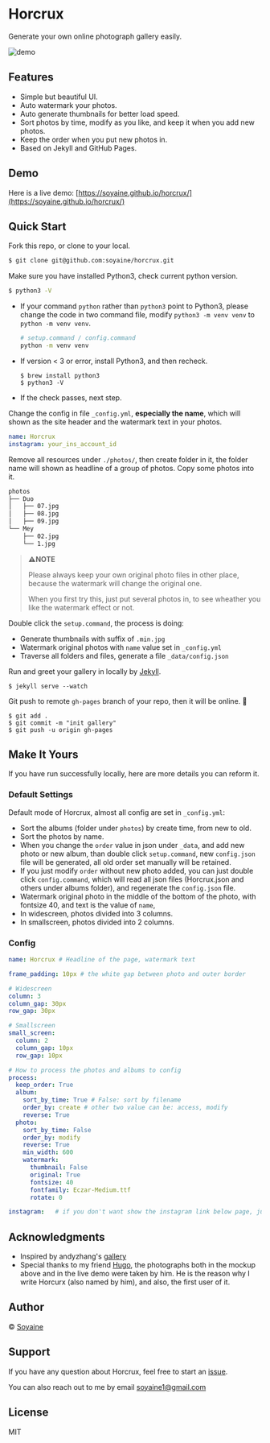 # Horcrux
Generate your own online photograph gallery easily.

![demo](https://raw.githubusercontent.com/soyaine/horcrux/readme/assets/imxie-demo.png)

## Features
- Simple but beautiful UI.
- Auto watermark your photos.
- Auto generate thumbnails for better load speed.
- Sort photos by time, modify as you like, and keep it when you add new photos.
- Keep the order when you put new photos in.
- Based on Jekyll and GitHub Pages.

## Demo
Here is a live demo: [https://soyaine.github.io/horcrux/](https://soyaine.github.io/horcrux/)

## Quick Start
Fork this repo, or clone to your local.
``` bash
$ git clone git@github.com:soyaine/horcrux.git
```
Make sure you have installed Python3, check current python version.
``` bash
$ python3 -V
```
- If your command `python` rather than `python3` point to Python3, please change the code in two command file, modify `python3 -m venv venv` to `python -m venv venv`.
  ```bash
  # setup.command / config.command
  python -m venv venv 
  ```
- If version < 3 or error, install Python3, and then recheck.
  ```
  $ brew install python3
  $ python3 -V
  ```
- If the check passes, next step.

Change the config in file `_config.yml`, **especially the name**, which will shown as the site header and the watermark text in your photos.

``` yml
name: Horcrux
instagram: your_ins_account_id
```

Remove all resources under `./photos/`, then create folder in it, the folder name will shown as headline of a group of photos. Copy some photos into it. 
```bash
photos
├── Duo
│   ├── 07.jpg
│   ├── 08.jpg
│   ├── 09.jpg
└── Mey
    ├── 02.jpg
    └── 1.jpg
```
> **⚠️NOTE** 
> 
> Please always keep your own original photo files in other place, because the watermark will change the original one. 
> 
> When you first try this, just put several photos in, to see wheather you like the watermark effect or not.

Double click the `setup.command`, the process is doing:
- Generate thumbnails with suffix of `.min.jpg`
- Watermark original photos with `name` value set in `_config.yml`
- Traverse all folders and files, generate a file `_data/config.json`

Run and greet your gallery in locally by [Jekyll](https://help.github.com/en/articles/setting-up-your-github-pages-site-locally-with-jekyll).
```
$ jekyll serve --watch
```

Git push to remote `gh-pages` branch of your repo, then it will be online. 🎉
```
$ git add .
$ git commit -m "init gallery"
$ git push -u origin gh-pages
```

## Make It Yours
If you have run successfully locally, here are more details you can reform it.

### Default Settings
Default mode of Horcrux, almost all config are set in `_config.yml`:
- Sort the albums (folder under `photos`) by create time, from new to old.
- Sort the photos by name.
- When you change the `order` value in json under `_data`, and add new photo or new album, than double click `setup.command`, new `config.json` file will be generated, all old order set manually will be retained.
- If you just modify `order` without new photo added, you can just double click `config.command`, which will read all json files (Horcrux.json and others under albums folder), and regenerate the `config.json` file.
- Watermark original photo in the middle of the bottom of the photo, with fontsize 40, and text is the value of `name`,
- In widescreen, photos divided into 3 columns.
- In smallscreen, photos divided into 2 columns.

### Config

```yml
name: Horcrux # Headline of the page, watermark text

frame_padding: 10px # the white gap between photo and outer border

# Widescreen
column: 3 
column_gap: 30px
row_gap: 30px

# Smallscreen
small_screen:
  column: 2
  column_gap: 10px
  row_gap: 10px

# How to process the photos and albums to config
process:
  keep_order: True
  album:
    sort_by_time: True # False: sort by filename
    order_by: create # other two value can be: access, modify
    reverse: True
  photo:
    sort_by_time: False
    order_by: modify
    reverse: True
    min_width: 600
    watermark:
      thumbnail: False
      original: True
      fontsize: 40
      fontfamily: Eczar-Medium.ttf
      rotate: 0

instagram:   # if you don't want show the instagram link below page, just set it blank
```


## Acknowledgments
- Inspired by andyzhang's [gallery](https://github.com/andyzg/gallery)
- Special thanks to my friend [Hugo](https://github.com/xcc3641), the photographs both in the mockup above and in the live demo were taken by him. He is the reason why I write Horcurx (also named by him), and also, the first user of it.

## Author
© [Soyaine](https://github.com/soyaine)

## Support
If you have any question about Horcrux, feel free to start an [issue](https://github.com/soyaine/horcrux/issues/new). 

You can also reach out to me by email [soyaine1@gmail.com](mailto:soyaine1@gmail.com)

## License
MIT
